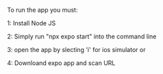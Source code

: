 To run the app you must:

1: Install Node JS

2: Simply run "npx expo start" into the command line

3: open the app by slecting 'i' for ios simulator or

4: Downloand expo app and scan URL 
